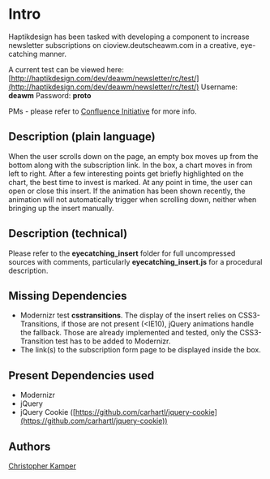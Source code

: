 # Intro

Haptikdesign has been tasked with developing a component to increase newsletter subscriptions on cioview.deutscheawm.com in a creative, eye-catching manner.

A current test can be viewed here: [http://haptikdesign.com/dev/deawm/newsletter/rc/test/](http://haptikdesign.com/dev/deawm/newsletter/rc/test/)
Username: **deawm**
Password: **proto**

PMs - please refer to [Confluence Initiative](https://deawm-confluence.smarthouse-media.de/pages/viewpage.action?title=Newsletter+Teaser+-+Eyecatcher&spaceKey=CV) for more info. 

## Description (plain language)

When the user scrolls down on the page, an empty box moves up from the bottom along with the subscription link. In the box, a chart moves in from left to right. After a few interesting points get briefly highlighted on the chart, the best time to invest is marked. At any point in time, the user can open or close this insert. If the animation has been shown recently, the animation will not automatically trigger when scrolling down, neither when bringing up the insert manually.

## Description (technical)

Please refer to the **eyecatching\_insert** folder for full uncompressed sources with comments, particularly **eyecatching\_insert.js** for a procedural description.

## Missing Dependencies

- Modernizr test **csstransitions**. The display  of the insert relies on CSS3-Transitions, if those are not present (<IE10), jQuery animations handle the fallback. Those are already implemented and tested, only the CSS3-Transition test has to be added to Modernizr.
- The link(s) to the subscription form page to be displayed inside the box.

## Present Dependencies used

- Modernizr
- jQuery
- jQuery Cookie ([https://github.com/carhartl/jquery-cookie](https://github.com/carhartl/jquery-cookie))



## Authors

[Christopher Kamper](mailto:c.kamper@haptikdesign.com)
